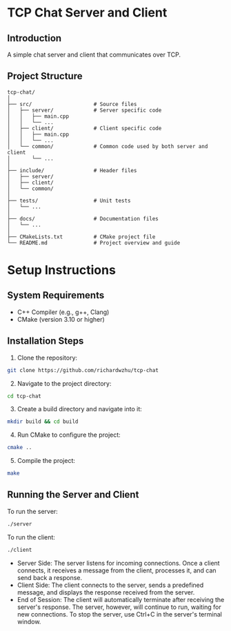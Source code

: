 # TCP Chat Server and Client

## Introduction
A simple chat server and client that communicates over TCP.

## Project Structure

```plaintext
tcp-chat/
│
├── src/                    # Source files
│   ├── server/             # Server specific code
│   │   ├── main.cpp
│   │   └── ...
│   ├── client/             # Client specific code
│   │   ├── main.cpp
│   │   └── ...
│   └── common/             # Common code used by both server and client
│       └── ...
│
├── include/                # Header files
│   ├── server/
│   ├── client/
│   └── common/
│
├── tests/                  # Unit tests
│   └── ...
│
├── docs/                   # Documentation files
│   └── ...
│
├── CMakeLists.txt          # CMake project file
└── README.md               # Project overview and guide
```

# Setup Instructions

## System Requirements

* C++ Compiler (e.g., g++, Clang)
* CMake (version 3.10 or higher)

## Installation Steps

1. Clone the repository:
```bash
git clone https://github.com/richardwzhu/tcp-chat
```

2. Navigate to the project directory:
```bash
cd tcp-chat
```
3. Create a build directory and navigate into it:
```bash
mkdir build && cd build
```

4. Run CMake to configure the project:
```bash
cmake ..
```

5. Compile the project:
```bash
make
```

## Running the Server and Client

To run the server:
```bash
./server
```

To run the client:
```bash
./client
```

* Server Side: The server listens for incoming connections. Once a client connects, it receives a message from the client, processes it, and can send back a response.
* Client Side: The client connects to the server, sends a predefined message, and displays the response received from the server.
* End of Session: The client will automatically terminate after receiving the server's response. The server, however, will continue to run, waiting for new connections. To stop the server, use Ctrl+C in the server's terminal window.
